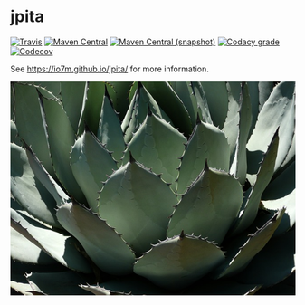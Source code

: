 jpita
===

[![Travis](https://img.shields.io/travis/io7m/jpita.png?style=flat-square)](https://travis-ci.org/io7m/jpita)
[![Maven Central](https://img.shields.io/maven-central/v/com.io7m.jpita/com.io7m.jpita.png?style=flat-square)](http://search.maven.org/#search%7Cga%7C1%7Cg%3A%22com.io7m.jpita%22)
[![Maven Central (snapshot)](https://img.shields.io/nexus/s/https/oss.sonatype.org/com.io7m.jpita/com.io7m.jpita.svg?style=flat-square)](https://oss.sonatype.org/content/repositories/snapshots/com/io7m/jpita/)
[![Codacy grade](https://img.shields.io/codacy/grade/d2f5203fef504ba59b53da939799bfa6.png?style=flat-square)](https://www.codacy.com/app/github_79/jpita)
[![Codecov](https://img.shields.io/codecov/c/github/io7m/jpita.png?style=flat-square)](https://codecov.io/gh/io7m/jpita)

See https://io7m.github.io/jpita/ for more information.

![jpita](./src/site/resources/jpita.jpg?raw=true)
